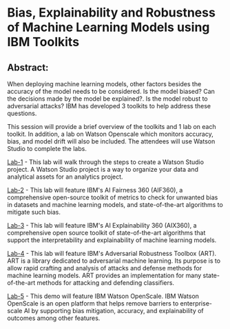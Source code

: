 # Bias, Explainability and Robustness of Machine Learning Models using IBM Toolkits

## Abstract:
 
When deploying machine learning models, other factors besides the accuracy of the model needs to be considered. Is the model biased? Can the decisions made by the model be explained?. Is the model robust to adversarial attacks? IBM has developed 3 toolkits to help address these questions.

This session will provide a brief overview of the toolkits and 1 lab on each toolkit. In addition, a lab on Watson Openscale which monitors accuracy, bias, and model drift will also be included. The attendees will use Watson Studio to complete the labs.

[Lab-1](Lab-1) - This lab will walk through the steps to create a Watson Studio project. A Watson Studio project is a way to organize your data and analytical assets for an analytics project. 

[Lab-2](Lab-2) - This lab will feature IBM's AI Fairness 360 (AIF360), a comprehensive open-source toolkit of metrics to check for unwanted bias in datasets and machine learning models, and state-of-the-art algorithms to mitigate such bias.  

[Lab-3](Lab-3) - This lab will feature IBM's AI Explainability 360 (AIX360), a comprehensive open source toolkit of state-of-the-art algorithms that support the interpretability and explainability of machine learning models. 

[Lab-4](Lab-4) - This lab will feature IBM's Adversarial Robustness Toolbox (ART). ART is a library dedicated to adversarial machine learning. Its purpose is to allow rapid crafting and analysis of attacks and defense methods for machine learning models. ART provides an implementation for many state-of-the-art methods for attacking and defending classifiers.

[Lab-5](Lab-5) - This demo will feature IBM Watson OpenScale. IBM Watson OpenScale is an open platform that helps remove barriers to enterprise-scale AI by supporting bias mitigation, accuracy, and explainability of outcomes among other features. 
